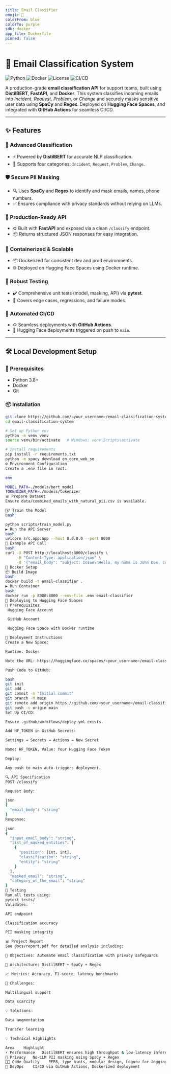 ```yaml
---
title: Email Classifier
emoji: 📧
colorFrom: blue
colorTo: purple
sdk: docker
app_file: Dockerfile
pinned: false
---
```


# 📧 Email Classification System

![Python](https://img.shields.io/badge/Python-3.8%2B-blue.svg)
![Docker](https://img.shields.io/badge/Docker-Enabled-blue)
![License](https://img.shields.io/badge/License-MIT-green.svg)
![CI/CD](https://github.com/<your_username>/email-classification-system/actions/workflows/deploy.yml/badge.svg)

A production-grade **email classification API** for support teams, built using **DistilBERT**, **FastAPI**, and **Docker**. This system classifies incoming emails into _Incident_, _Request_, _Problem_, or _Change_ and securely masks sensitive user data using **SpaCy** and **Regex**. Deployed on **Hugging Face Spaces**, and integrated with **GitHub Actions** for seamless CI/CD.

---

## ✨ Features

### 🤖 Advanced Classification
- ⚡ Powered by **DistilBERT** for accurate NLP classification.
- 🎯 Supports four categories: `Incident`, `Request`, `Problem`, `Change`.

### 🛡️ Secure PII Masking
- 🔍 Uses **SpaCy** and **Regex** to identify and mask emails, names, phone numbers.
- ✅ Ensures compliance with privacy standards without relying on LLMs.

### 🚀 Production-Ready API
- ⚙️ Built with **FastAPI** and exposed via a clean `/classify` endpoint.
- 📦 Returns structured JSON responses for easy integration.

### 🐳 Containerized & Scalable
- 📦 Dockerized for consistent dev and prod environments.
- 🌐 Deployed on Hugging Face Spaces using Docker runtime.

### 🧪 Robust Testing
- ✔️ Comprehensive unit tests (model, masking, API) via **pytest**.
- 🧠 Covers edge cases, regressions, and failure modes.

### 🔄 Automated CI/CD
- ⚙️ Seamless deployments with **GitHub Actions**.
- 🔐 Hugging Face deployments triggered on push to `main`.

---

## 🛠️ Local Development Setup

### 🔧 Prerequisites
- Python 3.8+
- Docker
- Git

### 📦 Installation

```bash
git clone https://github.com/<your_username>/email-classification-system.git
cd email-classification-system

# Set up Python env
python -m venv venv
source venv/bin/activate   # Windows: venv\Scripts\activate

# Install requirements
pip install -r requirements.txt
python -m spacy download en_core_web_sm
⚙️ Environment Configuration
Create a .env file in root:

env

MODEL_PATH=./models/bert_model
TOKENIZER_PATH=./models/tokenizer
📊 Prepare Dataset
Ensure data/combined_emails_with_natural_pii.csv is available.

🏋️‍♂️ Train the Model
bash

python scripts/train_model.py
▶️ Run the API Server
bash
uvicorn src.app:app --host 0.0.0.0 --port 8000
🧪 Example API Call
bash
curl -X POST http://localhost:8000/classify \
     -H "Content-Type: application/json" \
     -d '{"email_body": "Subject: Issue\nHello, my name is John Doe, contact me at john@example.com."}'
🐳 Docker Setup
📦 Build Image
bash
docker build -t email-classifier .
▶️ Run Container
bash
docker run -p 8000:8000 --env-file .env email-classifier
🚀 Deploying to Hugging Face Spaces
🔧 Prerequisites
 Hugging Face Account

 GitHub Account

 Hugging Face Space with Docker runtime

🚢 Deployment Instructions
Create a New Space:

Runtime: Docker

Note the URL: https://huggingface.co/spaces/<your_username>/email-classifier

Push Code to GitHub:

bash
git init
git add .
git commit -m "Initial commit"
git branch -M main
git remote add origin https://github.com/<your_username>/email-classification-system.git
git push -u origin main
Set Up CI/CD:

Ensure .github/workflows/deploy.yml exists.

Add HF_TOKEN in GitHub Secrets:

Settings → Secrets → Actions → New Secret

Name: HF_TOKEN, Value: Your Hugging Face Token

Deploy:

Any push to main auto-triggers deployment.

🔍 API Specification
POST /classify

Request Body:

json
{
  "email_body": "string"
}
Response:

json
{
  "input_email_body": "string",
  "list_of_masked_entities": [
    {
      "position": [int, int],
      "classification": "string",
      "entity": "string"
    }
  ],
  "masked_email": "string",
  "category_of_the_email": "string"
}
🧪 Testing
Run all tests using:
pytest tests/
Validates:

API endpoint

Classification accuracy

PII masking integrity

📊 Project Report
See docs/report.pdf for detailed analysis including:

🎯 Objectives: Automate email classification with privacy safeguards

🧠 Architecture: DistilBERT + SpaCy + Regex

📈 Metrics: Accuracy, F1-score, latency benchmarks

🚧 Challenges:

Multilingual support

Data scarcity

💡 Solutions:

Data augmentation

Transfer learning

💡 Technical Highlights

Area	Highlight
⚡ Performance	DistilBERT ensures high throughput & low-latency inference
🔐 Privacy	No-LLM PII masking using SpaCy + Regex
🧑‍💻 Code Quality	PEP8, type hints, modular design, Loguru for logging
🔁 DevOps	CI/CD via GitHub Actions, Dockerized deployment

